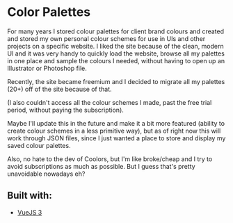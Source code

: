 # Color Palettes
For many years I stored colour palettes for client brand colours and created and stored my own personal colour schemes for use in UIs and other projects on a specific website. I liked the site because of the clean, modern UI and it was very handy to quickly load the website, browse all my palettes in one place and sample the colours I needed, without having to open up an Illustrator or Photoshop file.

Recently, the site became freemium and I decided to migrate all my palettes (20+) off of the site because of that.

(I also couldn't access all the colour schemes I made, past the free trial period, without paying the subscription).

Maybe I'll update this in the future and make it a bit more featured (ability to create colour schemes in a less primitive way), but as of right now this will work through JSON files, since I just wanted a place to store and display my saved colour palettes.

Also, no hate to the dev of Coolors, but I'm like broke/cheap and I try to avoid subscriptions as much as possible. But I guess that's pretty unavoidable nowadays eh?

## Built with:
- [VueJS 3](https://vuejs.org/)
